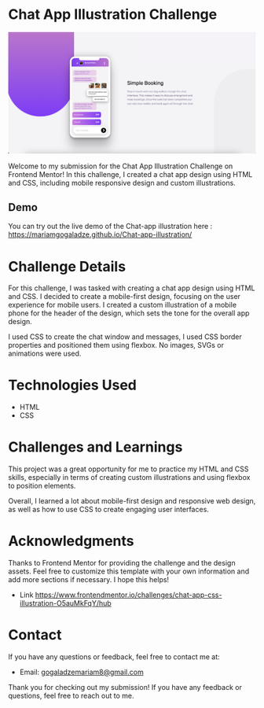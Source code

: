# Chat App Illustration Challenge

![Design preview for the Chat App ILLustration ](/preview.png)


Welcome to my submission for the Chat App Illustration Challenge on Frontend Mentor! In this challenge, I created a chat app design using HTML and CSS, including mobile responsive design and custom illustrations.


## Demo

You can try out the live demo of the Chat-app illustration here : https://mariamgogaladze.github.io/Chat-app-illustration/

# Challenge Details
For this challenge, I was tasked with creating a chat app design using HTML and CSS. I decided to create a mobile-first design, focusing on the user experience for mobile users. I created a custom illustration of a mobile phone for the header of the design, which sets the tone for the overall app design.

I used CSS to create the chat window and messages, I used CSS border properties and positioned them using flexbox. 
No images, SVGs or animations were used.



# Technologies Used
- HTML
- CSS
# Challenges and Learnings
This project was a great opportunity for me to practice my HTML and CSS skills, especially in terms of creating custom illustrations and using flexbox to position elements. 

Overall, I learned a lot about mobile-first design and responsive web design, as well as how to use CSS to create engaging user interfaces. 

# Acknowledgments
Thanks to Frontend Mentor for providing the challenge and the design assets.
Feel free to customize this template with your own information and add more sections if necessary. I hope this helps!
- Link https://www.frontendmentor.io/challenges/chat-app-css-illustration-O5auMkFqY/hub

# Contact
If you have any questions or feedback, feel free to contact me at:

- Email: gogaladzemariam8@gmail.com


Thank you for checking out my submission! If you have any feedback or questions, feel free to reach out to me.

